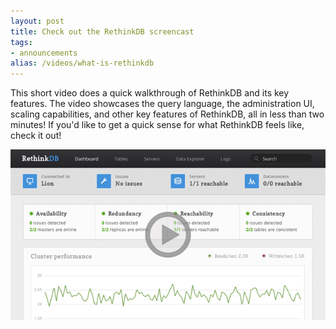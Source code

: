 ```yaml
---
layout: post
title: Check out the RethinkDB screencast
tags:
- announcements
alias: /videos/what-is-rethinkdb
--- 
```


This short video does a quick walkthrough of RethinkDB and its key
features. The video showcases the query language, the administration
UI, scaling capabilities, and other key features of RethinkDB, all in
less than two minutes! If you'd like to get a quick sense for what
RethinkDB feels like, check it out!

<a href="https://www.youtube.com/watch?v=qKPKsBNw604">
    <img src="/assets/images/videos/screencast.png">
</a>
